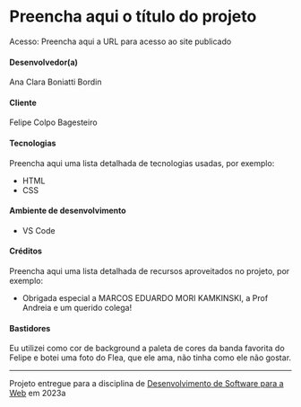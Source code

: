 # Preencha aqui o título do projeto

Acesso: Preencha aqui a URL para acesso ao site publicado


#### Desenvolvedor(a)
Ana Clara Boniatti Bordin

#### Cliente
Felipe Colpo Bagesteiro

#### Tecnologias

Preencha aqui uma lista detalhada de tecnologias usadas, por exemplo:
- HTML
- CSS

#### Ambiente de desenvolvimento
- VS Code

#### Créditos

Preencha aqui uma lista detalhada de recursos aproveitados no projeto, por exemplo:
- Obrigada especial a MARCOS EDUARDO MORI KAMKINSKI, a Prof Andreia e um querido colega!

#### Bastidores

Eu utilizei como cor de background a paleta de cores da banda favorita do Felipe e botei uma foto do Flea, que ele ama, não tinha como ele não gostar.


---
Projeto entregue para a disciplina de [Desenvolvimento de Software para a Web](http://github.com/andreainfufsm/elc1090-2023a) em 2023a
